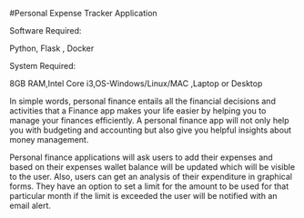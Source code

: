 #Personal Expense Tracker Application

Software Required:
                                        
Python, Flask , Docker
                                    
                                    
System Required:
                                        
8GB RAM,Intel Core i3,OS-Windows/Linux/MAC ,Laptop or Desktop
                                    
In simple words, personal finance entails all the financial decisions and activities that a Finance app makes your life easier by helping you to manage your finances efficiently. A personal finance app will not only help you with budgeting and accounting but also give you helpful insights about money management.

Personal finance applications will ask users to add their expenses and based on their expenses wallet balance will be updated which will be visible to the user.  Also, users can get an analysis of their expenditure in graphical forms. They have an option to set a limit for the amount to be used for that particular month if the limit is exceeded the user will be notified with an email alert.




   
